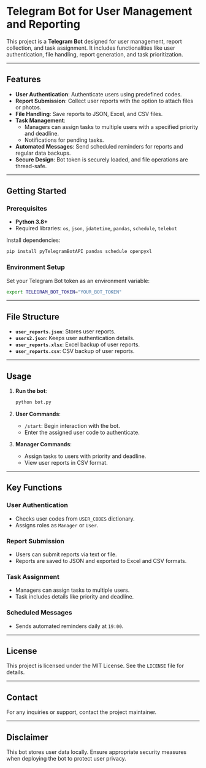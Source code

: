 # Telegram Bot for User Management and Reporting

This project is a **Telegram Bot** designed for user management, report collection, and task assignment. It includes functionalities like user authentication, file handling, report generation, and task prioritization.

---

## Features

- **User Authentication**: Authenticate users using predefined codes.
- **Report Submission**: Collect user reports with the option to attach files or photos.
- **File Handling**: Save reports to JSON, Excel, and CSV files.
- **Task Management**:
  - Managers can assign tasks to multiple users with a specified priority and deadline.
  - Notifications for pending tasks.
- **Automated Messages**: Send scheduled reminders for reports and regular data backups.
- **Secure Design**: Bot token is securely loaded, and file operations are thread-safe.

---

## Getting Started

### Prerequisites

- **Python 3.8+**
- Required libraries: `os`, `json`, `jdatetime`, `pandas`, `schedule`, `telebot`

Install dependencies:
```bash
pip install pyTelegramBotAPI pandas schedule openpyxl
```

### Environment Setup

Set your Telegram Bot token as an environment variable:
```bash
export TELEGRAM_BOT_TOKEN="YOUR_BOT_TOKEN"
```

---

## File Structure

- **`user_reports.json`**: Stores user reports.
- **`users2.json`**: Keeps user authentication details.
- **`user_reports.xlsx`**: Excel backup of user reports.
- **`user_reports.csv`**: CSV backup of user reports.

---

## Usage

1. **Run the bot**:
   ```bash
   python bot.py
   ```

2. **User Commands**:
   - `/start`: Begin interaction with the bot.
   - Enter the assigned user code to authenticate.

3. **Manager Commands**:
   - Assign tasks to users with priority and deadline.
   - View user reports in CSV format.

---

## Key Functions

### User Authentication

- Checks user codes from `USER_CODES` dictionary.
- Assigns roles as `Manager` or `User`.

### Report Submission

- Users can submit reports via text or file.
- Reports are saved to JSON and exported to Excel and CSV formats.

### Task Assignment

- Managers can assign tasks to multiple users.
- Task includes details like priority and deadline.

### Scheduled Messages

- Sends automated reminders daily at `19:00`.

---

## License

This project is licensed under the MIT License. See the `LICENSE` file for details.

---

## Contact

For any inquiries or support, contact the project maintainer.

---

## Disclaimer

This bot stores user data locally. Ensure appropriate security measures when deploying the bot to protect user privacy.

